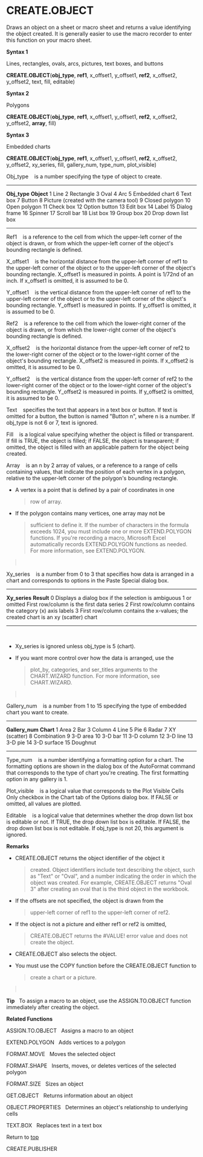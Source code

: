 CREATE.OBJECT
=============

Draws an object on a sheet or macro sheet and returns a value
identifying the object created. It is generally easier to use the macro
recorder to enter this function on your macro sheet.

**Syntax 1**

Lines, rectangles, ovals, arcs, pictures, text boxes, and buttons

**CREATE.OBJECT**(**obj\_type**, **ref1**, x\_offset1, y\_offset1,
**ref2**, x\_offset2, y\_offset2, text, fill, editable)

**Syntax 2**

Polygons

**CREATE.OBJECT**(**obj\_type**, **ref1**, x\_offset1, y\_offset1,
**ref2**, x\_offset2,\
y\_offset2, **array**, fill)

**Syntax 3**

Embedded charts

**CREATE.OBJECT**(**obj\_type**, **ref1**, x\_offset1, y\_offset1,
**ref2**, x\_offset2,\
y\_offset2, xy\_series, fill, gallery\_num, type\_num, plot\_visible)

Obj\_type    is a number specifying the type of object to create.

  --------------- ----------------------------------------
  **Obj\_type**   **Object**
  1               Line
  2               Rectangle
  3               Oval
  4               Arc
  5               Embedded chart
  6               Text box
  7               Button
  8               Picture (created with the camera tool)
  9               Closed polygon
  10              Open polygon
  11              Check box
  12              Option button
  13              Edit box
  14              Label
  15              Dialog frame
  16              Spinner
  17              Scroll bar
  18              List box
  19              Group box
  20              Drop down list box
  --------------- ----------------------------------------

Ref1    is a reference to the cell from which the upper-left corner of
the object is drawn, or from which the upper-left corner of the
object\'s bounding rectangle is defined.

X\_offset1    is the horizontal distance from the upper-left corner of
ref1 to the upper-left corner of the object or to the upper-left corner
of the object\'s bounding rectangle. X\_offset1 is measured in points. A
point is 1/72nd of an inch. If x\_offset1 is omitted, it is assumed to
be 0.

Y\_offset1    is the vertical distance from the upper-left corner of
ref1 to the upper-left corner of the object or to the upper-left corner
of the object\'s bounding rectangle. Y\_offset1 is measured in points.
If y\_offset1 is omitted, it is assumed to be 0.

Ref2    is a reference to the cell from which the lower-right corner of
the object is drawn, or from which the lower-right corner of the
object\'s bounding rectangle is defined.

X\_offset2    is the horizontal distance from the upper-left corner of
ref2 to the lower-right corner of the object or to the lower-right
corner of the object\'s bounding rectangle. X\_offset2 is measured in
points. If x\_offset2 is omitted, it is assumed to be 0.

Y\_offset2    is the vertical distance from the upper-left corner of
ref2 to the lower-right corner of the object or to the lower-right
corner of the object\'s bounding rectangle. Y\_offset2 is measured in
points. If y\_offset2 is omitted, it is assumed to be 0.

Text    specifies the text that appears in a text box or button. If text
is omitted for a button, the button is named \"Button n\", where n is a
number. If obj\_type is not 6 or 7, text is ignored.

Fill    is a logical value specifying whether the object is filled or
transparent. If fill is TRUE, the object is filled; if FALSE, the object
is transparent; if omitted, the object is filled with an applicable
pattern for the object being created.

Array    is an n by 2 array of values, or a reference to a range of
cells containing values, that indicate the position of each vertex in a
polygon, relative to the upper-left corner of the polygon\'s bounding
rectangle.

-   A vertex is a point that is defined by a pair of coordinates in one
    > row of array.

-   If the polygon contains many vertices, one array may not be
    > sufficient to define it. If the number of characters in the
    > formula exceeds 1024, you must include one or more EXTEND.POLYGON
    > functions. If you\'re recording a macro, Microsoft Excel
    > automatically records EXTEND.POLYGON functions as needed. For more
    > information, see EXTEND.POLYGON.

>  

Xy\_series    is a number from 0 to 3 that specifies how data is
arranged in a chart and corresponds to options in the Paste Special
dialog box.

  ---------------- ------------------------------------------------------------------------------------
  **Xy\_series**   **Result**
  0                Displays a dialog box if the selection is ambiguous
  1 or omitted     First row/column is the first data series
  2                First row/column contains the category (x) axis labels
  3                First row/column contains the x-values; the created chart is an xy (scatter) chart
  ---------------- ------------------------------------------------------------------------------------

 

-   Xy\_series is ignored unless obj\_type is 5 (chart).

-   If you want more control over how the data is arranged, use the
    > plot\_by, categories, and ser\_titles arguments to the
    > CHART.WIZARD function. For more information, see CHART.WIZARD.

>  

Gallery\_num    is a number from 1 to 15 specifying the type of embedded
chart you want to create.

  ------------------ --------------
  **Gallery\_num**   **Chart**
  1                  Area
  2                  Bar
  3                  Column
  4                  Line
  5                  Pie
  6                  Radar
  7                  XY (scatter)
  8                  Combination
  9                  3-D area
  10                 3-D bar
  11                 3-D column
  12                 3-D line
  13                 3-D pie
  14                 3-D surface
  15                 Doughnut
  ------------------ --------------

Type\_num    is a number identifying a formatting option for a chart.
The formatting options are shown in the dialog box of the AutoFormat
command that corresponds to the type of chart you\'re creating. The
first formatting option in any gallery is 1.

Plot\_visible    is a logical value that corresponds to the Plot Visible
Cells Only checkbox in the Chart tab of the Options dialog box. If FALSE
or omitted, all values are plotted.

Editable    is a logical value that determines whether the drop down
list box is editable or not. If TRUE, the drop down list box is
editable. If FALSE, the drop down list box is not editable. If obj\_type
is not 20, this argument is ignored.

**Remarks**

-   CREATE.OBJECT returns the object identifier of the object it
    > created. Object identifiers include text describing the object,
    > such as \"Text\" or \"Oval\", and a number indicating the order in
    > which the object was created. For example, CREATE.OBJECT returns
    > \"Oval 3\" after creating an oval that is the third object in the
    > workbook.

-   If the offsets are not specified, the object is drawn from the
    > upper-left corner of ref1 to the upper-left corner of ref2.

-   If the object is not a picture and either ref1 or ref2 is omitted,
    > CREATE.OBJECT returns the \#VALUE! error value and does not create
    > the object.

-   CREATE.OBJECT also selects the object.

-   You must use the COPY function before the CREATE.OBJECT function to
    > create a chart or a picture.

>  

**Tip**   To assign a macro to an object, use the ASSIGN.TO.OBJECT
function immediately after creating the object.

**Related Functions**

ASSIGN.TO.OBJECT   Assigns a macro to an object

EXTEND.POLYGON   Adds vertices to a polygon

FORMAT.MOVE   Moves the selected object

FORMAT.SHAPE   Inserts, moves, or deletes vertices of the selected
polygon

FORMAT.SIZE   Sizes an object

GET.OBJECT   Returns information about an object

OBJECT.PROPERTIES   Determines an object\'s relationship to underlying
cells

TEXT.BOX   Replaces text in a text box

Return to [top](#A)

CREATE.PUBLISHER
